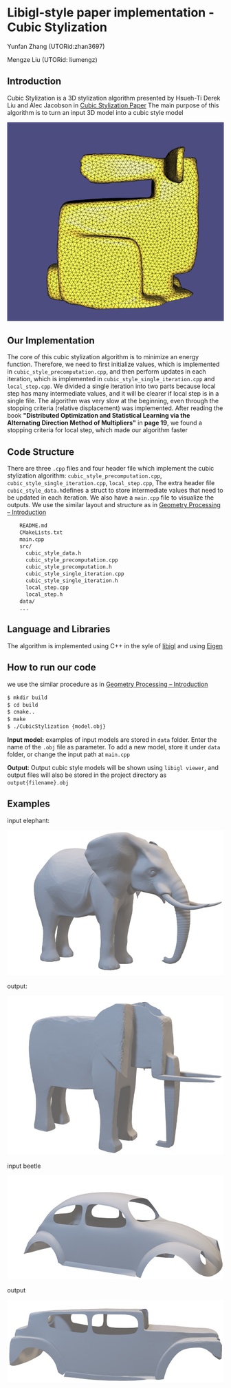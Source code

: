 # Libigl-style paper implementation - Cubic Stylization
Yunfan Zhang (UTORid:zhan3697)

Mengze Liu (UTORid: liumengz)


## Introduction
Cubic Stylization is a 3D stylization algorithm presented by Hsueh-Ti Derek Liu and Alec Jacobson in [Cubic Stylization Paper](https://www.dgp.toronto.edu/projects/cubic-stylization/cubicStyle_high.pdf)
The main purpose of this algorithm is to turn an input 3D model into a cubic style model

![bunny example](entry-jpg/bunnyExample.PNG)
## Our Implementation
The core of this cubic stylization algorithm is to minimize an energy function. Therefore, we need to first initialize values, which is implemented in `cubic_style_precomputation.cpp`, and then perform updates in each iteration, which is implemented in `cubic_style_single_iteration.cpp` and `local_step.cpp`. We divided a single iteration into two parts because local step has many intermediate values, and it will be clearer if local step is in a single file.
The algorithm was very slow at the beginning, even through the stopping criteria (relative displacement) was implemented. After reading the book **"Distributed Optimization and Statistical Learning via the Alternating Direction Method of Multipliers"** in **page 19**, we found a stopping criteria for local step, which made our algorithm faster

## Code Structure
There are three `.cpp` files and four header file which implement the cubic stylization algorithm: 
`cubic_style_precomputation.cpp`,  
`cubic_style_single_iteration.cpp`, 
`local_step.cpp`,
The extra header file `cubic_style_data.h`defines a struct to store intermediate values that need to be updated in each iteration. We also have a `main.cpp` file to visualize the outputs.
We use the similar layout and structure as in [Geometry Processing – Introduction](https://github.com/alecjacobson/geometry-processing-introduction)
```
    README.md
    CMakeLists.txt
    main.cpp
    src/
      cubic_style_data.h
      cubic_style_precomputation.cpp
      cubic_style_precomputation.h
      cubic_style_single_iteration.cpp
      cubic_style_single_iteration.h
      local_step.cpp
      local_step.h
    data/
    ...
```


## Language and Libraries
The algorithm is implemented using C++ in the syle of [libigl](https://libigl.github.io/) and using [Eigen](http://eigen.tuxfamily.org/)

## How to run our code
we use the similar procedure as in [Geometry Processing – Introduction](https://github.com/alecjacobson/geometry-processing-introduction)
```sh
$ mkdir build
$ cd build
$ cmake..
$ make
$ ./CubicStylization {model.obj}
```
**Input model:** examples of input models are stored in `data` folder. Enter the name of the `.obj` file as parameter.
To add a new model, store it under `data` folder, or change the input path at `main.cpp`

**Output**: Output cubic style models will be shown using `libigl viewer`, and output files will also be stored in the project directory as `output{filename}.obj`


## Examples 
input elephant:

![elephant example](entry-jpg/elephant-input.jpg)

output:

![elephanto example](entry-jpg/elephant-output.jpg)


input beetle

![beetle example](entry-jpg/beetle-input.jpg)

output

![beetleo example](entry-jpg/beetle-output.jpg)


